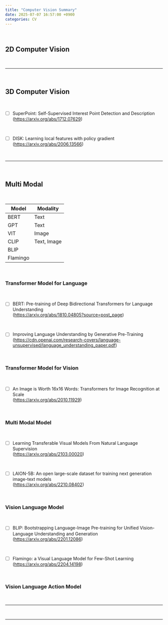 ```yaml
---
title: "Computer Vision Summary"
date: 2025-07-07 16:57:00 +0900
categories: CV
---
```


&nbsp;

## 2D Computer Vision

<br>

---

<br>

## 3D Computer Vision

<br>

* [ ] SuperPoint: Self-Supervised Interest Point Detection and Description
<br>(<https://arxiv.org/abs/1712.07629>)

<br>

* [ ] DISK: Learning local features with policy gradient
<br>(<https://arxiv.org/abs/2006.13566>)

<br>

---

<br>

## Multi Modal

<br>

|Model|Modality|
|---|---|
|BERT|Text|
|GPT|Text|
|VIT|Image|
|CLIP|Text, Image|
|BLIP||
|Flamingo||

<br>

### Transformer Model for Language

<br>

* [ ] BERT: Pre-training of Deep Bidirectional Transformers for Language Understanding
<br>(<https://arxiv.org/abs/1810.04805?source=post_page>)

<br>

* [ ] Improving Language Understanding by Generative Pre-Training
<br>(<https://cdn.openai.com/research-covers/language-unsupervised/language_understanding_paper.pdf>)

<br>

### Transformer Model for Vision

<br>

* [ ] An Image is Worth 16x16 Words: Transformers for Image Recognition at Scale
<br>(<https://arxiv.org/abs/2010.11929>)

<br>

### Multi Modal Model

<br>

* [ ] Learning Transferable Visual Models From Natural Language Supervision
<br>(<https://arxiv.org/abs/2103.00020>)

<br>

* [ ] LAION-5B: An open large-scale dataset for training next generation image-text models
<br>(<https://arxiv.org/abs/2210.08402>)

<br>

### Vision Language Model

<br>

* [ ] BLIP: Bootstrapping Language-Image Pre-training for Unified Vision-Language Understanding and Generation
<br>(<https://arxiv.org/abs/2201.12086>)

<br>

* [ ] Flamingo: a Visual Language Model for Few-Shot Learning
<br>(<https://arxiv.org/abs/2204.14198>)

<br>

### Vision Language Action Model

<br>

---

<br>

---
